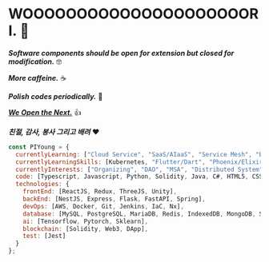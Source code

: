 # WOOOOOOOOOOOOOOOOOOOOORI. 🐳

***Software components should be open for extension but closed for modification.*** 🤓

***More caffeine.*** ☕️

***Polish codes periodically.*** 🧹

***[We Open the Next.](https://apps.apple.com/kr/app/id1470181651)*** 👍

***친절, 감사, 봉사 그리고 배려*** ❤️

```javascript
const PIYoung = {
  currentlyLearning: ["Cloud Service", "SaaS/AIaaS", "Service Mesh", "Blockchain", "NFT", "Metaverse"],
  currentlyLearningSkills: [Kubernetes, "Flutter/Dart", "Phoenix/Elixir"],
  currentlyInterests: ["Organizing", "DAO", "MSA", "Distributed System", "Reverse engineering", "Refactoring"],
  code: [Typescript, Javascript, Python, Solidity, Java, C#, HTML5, CSS3],
  technologies: {
    frontEnd: [ReactJS, Redux, ThreeJS, Unity],
    backEnd: [NestJS, Express, Flask, FastAPI, Spring],
    devOps: [AWS, Docker, Git, Jenkins, IaC, Nx],
    database: [MySQL, PostgreSQL, MariaDB, Redis, IndexedDB, MongoDB, SQLite],
    ai: [Tensorflow, Pytorch, Sklearn],
    blockchain: [Solidity, Web3, DApp],
    test: [Jest]
  }
};
```
